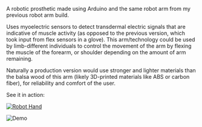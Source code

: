 A robotic prosthetic made using Arduino and the same robot arm from my previous robot arm build.

Uses myoelectric sensors to detect transdermal electric signals that are indicative of muscle activity (as opposed to the previous version, which took input from flex sensors in a glove). This arm/technology could be used by limb-different individuals to control the movement of the arm by flexing the muscle of the forearm, or shoulder depending on the amount of arm remaining. 

Naturally a production version would use stronger and lighter materials than the balsa wood of this arm (likely 3D-printed materials like ABS or carbon fiber), for reliability and comfort of the user.

See it in action:

[![Robot Hand](https://img.youtube.com/vi/AeSHxDT650s/1.jpg)](https://youtu.be/AeSHxDT650s) 

![Demo](https://github.com/dtsiedel/Myo_Arm/blob/master/arm.gif "")
